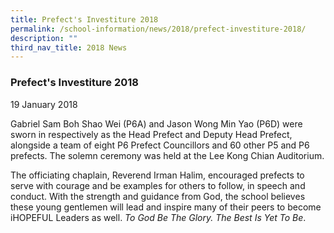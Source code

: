 ```yaml
---
title: Prefect's Investiture 2018
permalink: /school-information/news/2018/prefect-investiture-2018/
description: ""
third_nav_title: 2018 News
---
```



### **Prefect's Investiture 2018**
19 January 2018

Gabriel Sam Boh Shao Wei (P6A) and Jason Wong Min Yao (P6D) were sworn in respectively as the Head Prefect and Deputy Head Prefect, alongside a team of eight P6 Prefect Councillors and 60 other P5 and P6 prefects. The solemn ceremony was held at the Lee Kong Chian Auditorium.

The officiating chaplain, Reverend Irman Halim, encouraged prefects to serve with courage and be examples for others to follow, in speech and conduct. With the strength and guidance from God, the school believes these young gentlemen will lead and inspire many of their peers to become iHOPEFUL Leaders as well. _To God Be The Glory. The Best Is Yet To Be_.